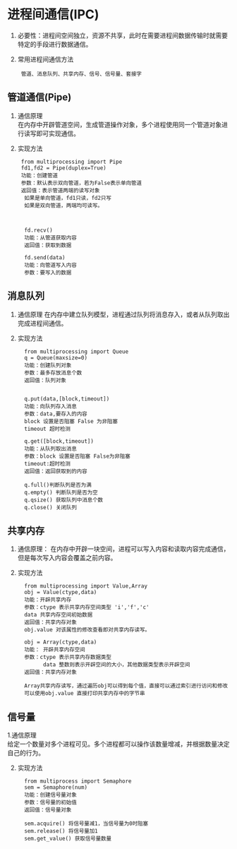 # 进程间通信(IPC)

1. 必要性：进程间空间独立，资源不共享，此时在需要进程间数据传输时就需要特定的手段进行数据通信。
2. 常用进程间通信方法

        管道、消息队列、共享内存、信号、信号量、套接字

## 管道通信(Pipe)

1. 通信原理  
   在内存中开辟管道空间，生成管道操作对象，多个进程使用同一个管道对象进行读写即可实现通信。

2. 实现方法

        from multiprocessing import Pipe
        fd1,fd2 = Pipe(duplex=True)
        功能：创建管道
        参数：默认表示双向管道，若为False表示单向管道
        返回值：表示管道两端的读写对象
         如果是单向管道，fd1只读，fd2只写
         如果是双向管道，两端均可读写。



         fd.recv()
         功能：从管道获取内容
         返回值：获取到数据
         
         fd.send(data)
         功能：向管道写入内容
         参数：要写入的数据

## 消息队列

1. 通信原理 在内存中建立队列模型，进程通过队列将消息存入，或者从队列取出完成进程间通信。

2. 实现方法

         from multiprocessing import Queue
         q = Queue(maxsize=0)
         功能：创建队列对象
         参数：最多存放消息个数
         返回值：队列对象
         

         q.put(data,[block,timeout])
         功能：向队列存入消息
         参数：data,要存入的内容
         block 设置是否阻塞 False 为非阻塞
         timeout 超时检测

         q.get([block,timeout])
         功能：从队列取出消息
         参数：block 设置是否阻塞 False为非阻塞
         timeout:超时检测
         返回值：返回获取到的内容

         q.full()判断队列是否为满
         q.empty() 判断队列是否为空
         q.qsize() 获取队列中消息个数
         q.close() 关闭队列

## 共享内存

1. 通信原理： 在内存中开辟一块空间，进程可以写入内容和读取内容完成通信，但是每次写入内容会覆盖之前内容。

2. 实现方法

         from multiprocessing import Value,Array
         obj = Value(ctype,data)
         功能：开辟共享内存
         参数：ctype 表示共享内存空间类型 'i','f','c'
         data 共享内存空间初始数据
         返回值：共享内存对象
         obj.value 对该属性的修改查看即对共享内存读写。

         obj = Array(ctype,data)
         功能： 开辟共享内存空间
         参数：ctype 表示共享内存数据类型
               data 整数则表示开辟空间的大小，其他数据类型表示开辟空间
         返回值：共享内存对象

         Array共享内存读写，通过遍历obj可以得到每个值，直接可以通过索引进行访问和修改
         可以使用obj.value 直接打印共享内存中的字节串

## 信号量

1.通信原理  
给定一个数量对多个进程可见。多个进程都可以操作该数量增减，并根据数量决定自己的行为。

2. 实现方法

         from multiprocess import Semaphore
         sem = Semaphore(num)
         功能：创建信号量对象
         参数：信号量的初始值
         返回值：信号量对象

         sem.acquire() 将信号量减1，当信号量为0时阻塞
         sem.release() 将信号量加1
         sem.get_value() 获取信号量数量
         

         